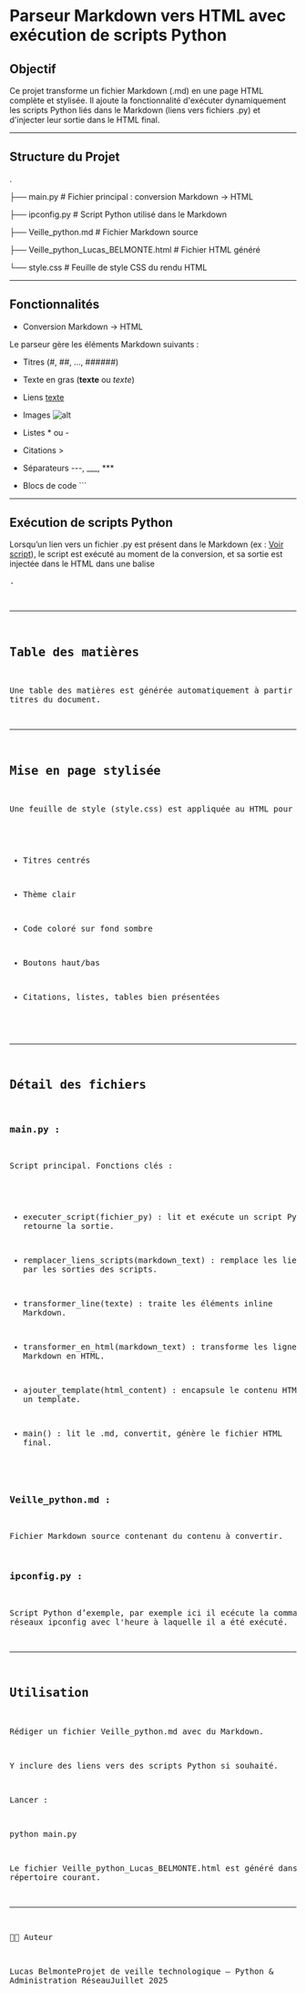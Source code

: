 # Parseur Markdown vers HTML avec exécution de scripts Python

## Objectif

Ce projet transforme un fichier Markdown (.md) en une page HTML complète et stylisée. Il ajoute la fonctionnalité d'exécuter dynamiquement les scripts Python liés dans le Markdown (liens vers fichiers .py) et d'injecter leur sortie dans le HTML final.

---

## Structure du Projet

.

├── main.py               # Fichier principal : conversion Markdown → HTML

├── ipconfig.py        # Script Python utilisé dans le Markdown

├── Veille_python.md         # Fichier Markdown source

├── Veille_python_Lucas_BELMONTE.html  # Fichier HTML généré

└── style.css                # Feuille de style CSS du rendu HTML

---

## Fonctionnalités

- Conversion Markdown → HTML

Le parseur gère les éléments Markdown suivants :

- Titres (#, ##, ..., ######)

- Texte en gras (**texte** ou _texte_)

- Liens [texte](url)

- Images ![alt](url)

- Listes * ou -

- Citations > 

- Séparateurs ---, ___, ***

- Blocs de code ```

---

## Exécution de scripts Python

Lorsqu’un lien vers un fichier .py est présent dans le Markdown (ex : [Voir script](mon_script.py)), le script est exécuté au moment de la conversion, et sa sortie est injectée dans le HTML dans une balise <pre>.

---

## Table des matières

Une table des matières est générée automatiquement à partir des titres du document.

---

## Mise en page stylisée

Une feuille de style (style.css) est appliquée au HTML pour :

- Titres centrés

- Thème clair

- Code coloré sur fond sombre

- Boutons haut/bas

- Citations, listes, tables bien présentées

---

## Détail des fichiers

### main.py :

Script principal. Fonctions clés :

- executer_script(fichier_py) : lit et exécute un script Python, retourne la sortie.

- remplacer_liens_scripts(markdown_text) : remplace les liens .py par les sorties des scripts.

- transformer_line(texte) : traite les éléments inline Markdown.

- transformer_en_html(markdown_text) : transforme les lignes Markdown en HTML.

- ajouter_template(html_content) : encapsule le contenu HTML avec un template.

- main() : lit le .md, convertit, génère le fichier HTML final.

### Veille_python.md :

Fichier Markdown source contenant du contenu à convertir.

### ipconfig.py :

Script Python d’exemple, par exemple ici il ecécute la commande réseaux ipconfig avec l'heure à laquelle il a été exécuté.

---

## Utilisation

Rédiger un fichier Veille_python.md avec du Markdown.

Y inclure des liens vers des scripts Python si souhaité.

Lancer :

python main.py

Le fichier Veille_python_Lucas_BELMONTE.html est généré dans le répertoire courant.

---

👨‍💻 Auteur

Lucas BelmonteProjet de veille technologique – Python & Administration RéseauJuillet 2025


